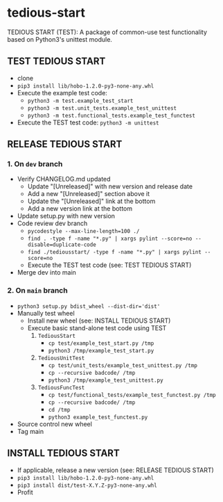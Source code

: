 # tedious-start

TEDIOUS START (TEST): A package of common-use test functionality based on Python3's unittest module.

## TEST TEDIOUS START

- clone
- `pip3 install lib/hobo-1.2.0-py3-none-any.whl`
- Execute the example test code:
	- `python3 -m test.example_test_start`
	- `python3 -m test.unit_tests.example_test_unittest`
	- `python3 -m test.functional_tests.example_test_functest`
- Execute the TEST test code: `python3 -m unittest`

## RELEASE TEDIOUS START

### 1. On `dev` branch

- Verify CHANGELOG.md updated
    - Update "[Unreleased]" with new version and release date
    - Add a new "[Unreleased]" section above it
    - Update the "[Unreleased]" link at the bottom
    - Add a new version link at the bottom
- Update setup.py with new version
- Code review dev branch
	- `pycodestyle --max-line-length=100 ./`
	- `find . -type f -name "*.py" | xargs pylint --score=no --disable=duplicate-code`
	- `find ./tediousstart/ -type f -name "*.py" | xargs pylint --score=no`
	- Execute the TEST test code (see: TEST TEDIOUS START)
- Merge dev into main

### 2. On `main` branch

- `python3 setup.py bdist_wheel --dist-dir='dist'`
- Manually test wheel
	- Install new wheel (see: INSTALL TEDIOUS START)
	- Execute basic stand-alone test code using TEST
	    1. `TediousStart`
		    - `cp test/example_test_start.py /tmp`
		    - `python3 /tmp/example_test_start.py`
		2. `TediousUnitTest`
			- `cp test/unit_tests/example_test_unittest.py /tmp`
			- `cp --recursive badcode/ /tmp`
			- `python3 /tmp/example_test_unittest.py`
		3. `TediousFuncTest`
		    - `cp test/functional_tests/example_test_functest.py /tmp`
		    - `cp --recursive badcode/ /tmp`
		    - `cd /tmp`
		    - `python3 example_test_functest.py`
- Source control new wheel
- Tag main

## INSTALL TEDIOUS START

- If applicable, release a new version (see: RELEASE TEDIOUS START)
- `pip3 install lib/hobo-1.2.0-py3-none-any.whl`
- `pip3 install dist/test-X.Y.Z-py3-none-any.whl`
- Profit
